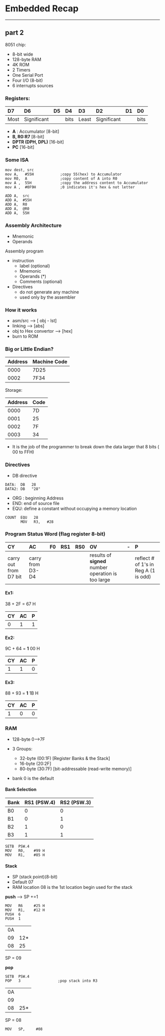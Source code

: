 # Embedded Recap
---

## part 2

8051 chip:
* 8-bit wide
* 128-byte RAM
* 4K ROM
* 2 Timers
* One Serial Port
* Four I/O (8-bit)
* 6 interrupts sources


### Registers:
|D7|D6|D5|D4|D3|D2|D1|D0|
|:----|:----|:----|:----|:----|:----|:----|:----|
| Most| Significant||bits | Least|Significant||bits|

* **A** : Accumulator [8-bit]
* **B, R0:R7** [8-bit]
* **DPTR (DPH, DPL)** [16-bit]
* **PC** [16-bit]


### Some ISA
```assembly
mov dest, src
mov A,   #55H            ;copy 55(hex) to Accumulator
mov R0,  A               ;copy content of A into R0
mov A ,  55H             ;copy the address content to Accumulator
mov A ,  #0F9H           ;0 indicates it's hex & not letter
```

```assembly
ADD A,  src
ADD A,  #55H
ADD A,  R0
ADD A,  @R0
ADD A,  55H
```

### Assembly Architecture
* Mnemonic
* Operands

Assembly program
* instruction
  * label (optional)
  * Mnemonic
  * Operands (\*)
  * Comments (optional)
* Directives
  * do not generate any machine
  * used only by the assembler

### How it works
* asm/src --> [ obj - lst]
* linking --> [abs]
* obj to Hex convertor --> [hex]
* burn to ROM

### Big or Little Endian?
| Address        | Machine Code   |
| :------------- | :------------- |
| 0000           | 7D25           |
| 0002           | 7F34           |

Storage:

| Address        | Code           |
| :------------- | :------------- |
| 0000           | 7D             |
| 0001           | 25             |
| 0002           | 7F             |
| 0003           | 34             |

* It is the job of the programmer to break down the data larger that 8 bits ( 00 to FFH)

### Directives
* DB directive
```assembly
DATA:  DB   28
DATA2: DB   "28"
```

* ORG : beginning Address
* END: end of source file
* EQU: define a constant without occupying a memory location

```assembly
COUNT  EQU   28
       MOV   R3,   #28
```

### Program Status Word (flag register 8-bit)

|CY|AC|F0|RS1|RS0|OV|-|P|
|:-|:-|:-|:-|:-|:-|:-|:-|
|carry out from D7 bit|carry from D3-D4||||results of **signed** number operation is too large||reflect # of 1's in Reg A (1 is odd)


#### Ex1:
38 + 2F = 67 H

|CY|AC|P|
|:-|:-|:-|
|0|1|1

#### Ex2:
9C + 64 = **1** 00 H

|CY|AC|P|
|:-|:-|:-|
|1|1|0

#### Ex3:
88 + 93 = **1** 1B H

|CY|AC|P|
|:-|:-|:-|
|1|0|0


### RAM
* 128-byte 0-->7F
* 3 Groups:
  * 32-byte (00:1F) [Register Banks & the Stack]
  * 16-byte (20:2F]
  * 80-byte (30:7F) [bit-addressable (read-write memory)]

* bank 0 is the default

#### Bank Selection
|Bank |RS1 (PSW.4)  | RS2 (PSW.3)  |
|:--  |:------------- | :------------- |
|B0   | 0             | 0              |
|B1   | 0             | 1              |
|B2   | 1             | 0              |
|B3   | 1             | 1              |

```assembly
SETB  PSW.4
MOV   R0,    #99 H
MOV   R1,    #85 H
```
#### Stack
* SP (stack point)(8-bit)
* Default 07
* RAM location 08 is the 1st location begin used for the stack

**push** --> SP +=1

```assembly
MOV   R6     #25 H
MOV   R1,    #12 H
PUSH  6
PUSH  1
```

|                |                |
| :------------- | :------------- |
| 0A             |                |
| 09             | 12*            |
| 08             | 25             |

SP = 09


**pop**
```assembly
SETB  PSW.4
POP   3                 ;pop stack into R3
```
|                |                |
| :------------- | :------------- |
| 0A             |                |
| 09             |                |
| 08             | 25*            |

SP = 08

```assembly
MOV   SP,     #08
```
